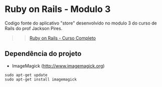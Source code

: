 # Ruby on Rails - Modulo 3

Codigo fonte do aplicativo "store" desenvolvido no modulo 3 do curso de Rails do prof Jackson Pires.

>> [Ruby on Rails - Curso Completo](http://jacksonpires.blogspot.com.br/2016/05/novo-curso-de-rails-na-udemy.html)

## Dependência do projeto
* ImageMagick (http://www.imagemagick.org)
```
sudo apt-get update
sudo apt-get install imagemagick
```
